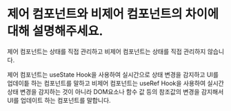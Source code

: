 # 제어 컴포넌트와 비제어 컴포넌트의 차이에 대해 설명해주세요.

제어 컴포넌트는 상태를 직접 관리하고 비제어 컴포넌트는 상태를 직접 관리하지 않습니다. 

제어 컴포넌트는 useState Hook을 사용하여 실시간으로 상태 변경을 감지하고 UI를 업데이틑 하는 컴포넌트를 말하고 비제어 컴포넌트는 useRef Hook을 사용하여 실시간 상태 변경을 감지하는 것이 아니라 DOM요소나 함수 값 등의 참조값의 변경을 감지해서 UI를 업데이트 하는 컴포넌트를 말합니다.